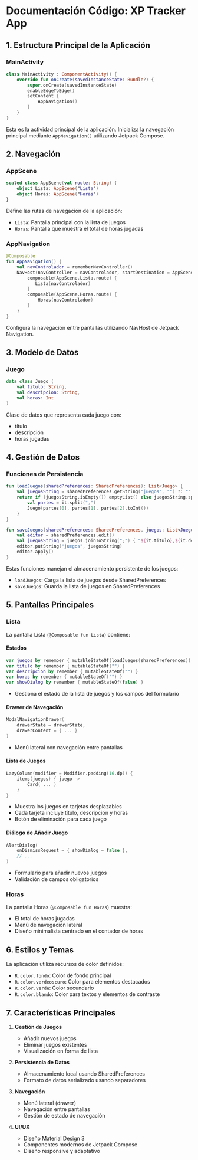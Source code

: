 # Documentación Código: XP Tracker App

## 1. Estructura Principal de la Aplicación

### MainActivity
```kotlin
class MainActivity : ComponentActivity() {
    override fun onCreate(savedInstanceState: Bundle?) {
        super.onCreate(savedInstanceState)
        enableEdgeToEdge()
        setContent {
            AppNavigation()
        }
    }
}
```
Esta es la actividad principal de la aplicación. Inicializa la navegación principal mediante `AppNavigation()` utilizando Jetpack Compose.

## 2. Navegación

### AppScene
```kotlin
sealed class AppScene(val route: String) {
    object Lista: AppScene("Lista")
    object Horas: AppScene("Horas")
}
```
Define las rutas de navegación de la aplicación:
- `Lista`: Pantalla principal con la lista de juegos
- `Horas`: Pantalla que muestra el total de horas jugadas

### AppNavigation
```kotlin
@Composable
fun AppNavigation() {
    val navControlador = rememberNavController()
    NavHost(navController = navControlador, startDestination = AppScene.Lista.route) {
        composable(AppScene.Lista.route) {
           Lista(navControlador)
        }
        composable(AppScene.Horas.route) {
            Horas(navControlador)
        }
    }
}
```
Configura la navegación entre pantallas utilizando NavHost de Jetpack Navigation.

## 3. Modelo de Datos

### Juego
```kotlin
data class Juego (
    val titulo: String,
    val descripcion: String,
    val horas: Int
)
```
Clase de datos que representa cada juego con:
- título
- descripción
- horas jugadas

## 4. Gestión de Datos

### Funciones de Persistencia
```kotlin
fun loadJuegos(sharedPreferences: SharedPreferences): List<Juego> {
    val juegosString = sharedPreferences.getString("juegos", "") ?: ""
    return if (juegosString.isEmpty()) emptyList() else juegosString.split(";").map {
        val partes = it.split(",")
        Juego(partes[0], partes[1], partes[2].toInt())
    }
}

fun saveJuegos(sharedPreferences: SharedPreferences, juegos: List<Juego>) {
    val editor = sharedPreferences.edit()
    val juegosString = juegos.joinToString(";") { "${it.titulo},${it.descripcion},${it.horas}" }
    editor.putString("juegos", juegosString)
    editor.apply()
}
```
Estas funciones manejan el almacenamiento persistente de los juegos:
- `loadJuegos`: Carga la lista de juegos desde SharedPreferences
- `saveJuegos`: Guarda la lista de juegos en SharedPreferences

## 5. Pantallas Principales

### Lista
La pantalla Lista (`@Composable fun Lista`) contiene:

#### Estados
```kotlin
var juegos by remember { mutableStateOf(loadJuegos(sharedPreferences)) }
var titulo by remember { mutableStateOf("") }
var descripcion by remember { mutableStateOf("") }
var horas by remember { mutableStateOf("") }
var showDialog by remember { mutableStateOf(false) }
```
- Gestiona el estado de la lista de juegos y los campos del formulario

#### Drawer de Navegación
```kotlin
ModalNavigationDrawer(
    drawerState = drawerState,
    drawerContent = { ... }
)
```
- Menú lateral con navegación entre pantallas

#### Lista de Juegos
```kotlin
LazyColumn(modifier = Modifier.padding(16.dp)) {
    items(juegos) { juego ->
        Card( ... )
    }
}
```
- Muestra los juegos en tarjetas desplazables
- Cada tarjeta incluye título, descripción y horas
- Botón de eliminación para cada juego

#### Diálogo de Añadir Juego
```kotlin
AlertDialog(
    onDismissRequest = { showDialog = false },
    // ...
)
```
- Formulario para añadir nuevos juegos
- Validación de campos obligatorios

### Horas
La pantalla Horas (`@Composable fun Horas`) muestra:
- El total de horas jugadas
- Menú de navegación lateral
- Diseño minimalista centrado en el contador de horas

## 6. Estilos y Temas

La aplicación utiliza recursos de color definidos:
- `R.color.fondo`: Color de fondo principal
- `R.color.verdeoscuro`: Color para elementos destacados
- `R.color.verde`: Color secundario
- `R.color.blando`: Color para textos y elementos de contraste

## 7. Características Principales

1. **Gestión de Juegos**
   - Añadir nuevos juegos
   - Eliminar juegos existentes
   - Visualización en forma de lista

2. **Persistencia de Datos**
   - Almacenamiento local usando SharedPreferences
   - Formato de datos serializado usando separadores

3. **Navegación**
   - Menú lateral (drawer)
   - Navegación entre pantallas
   - Gestión de estado de navegación

4. **UI/UX**
   - Diseño Material Design 3
   - Componentes modernos de Jetpack Compose
   - Diseño responsive y adaptativo
